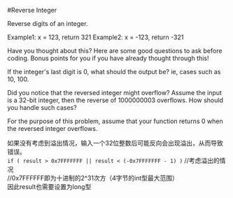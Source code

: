 #Reverse Integer 

Reverse digits of an integer.

Example1: x = 123, return 321
Example2: x = -123, return -321

Have you thought about this?
Here are some good questions to ask before coding. Bonus points for you if you have already thought through this!

If the integer's last digit is 0, what should the output be? ie, cases such as 10, 100.

Did you notice that the reversed integer might overflow? Assume the input is a 32-bit integer, then the reverse of 1000000003 overflows. How should you handle such cases?

For the purpose of this problem, assume that your function returns 0 when the reversed integer overflows.<br>

如果没有考虑到溢出情况，输入一个32位整数后可能反向会出现溢出，从而导致错误。<br>
`if ( result > 0x7FFFFFFF || result < (-0x7FFFFFFF - 1) )`  //考虑溢出的情况<br>
                                                          //0x7FFFFFF即为十进制的2^31次方（4字节的int型最大范围）<br>
因此result也需要设置为long型
